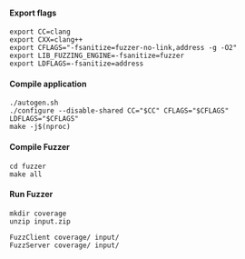 #### Export flags
```
export CC=clang
export CXX=clang++
export CFLAGS="-fsanitize=fuzzer-no-link,address -g -O2"
export LIB_FUZZING_ENGINE=-fsanitize=fuzzer
export LDFLAGS=-fsanitize=address 
```

#### Compile application
```
./autogen.sh
./configure --disable-shared CC="$CC" CFLAGS="$CFLAGS" LDFLAGS="$CFLAGS"
make -j$(nproc)
```

#### Compile Fuzzer 
```
cd fuzzer
make all
```

#### Run Fuzzer 
```
mkdir coverage
unzip input.zip

FuzzClient coverage/ input/ 
FuzzServer coverage/ input/
```